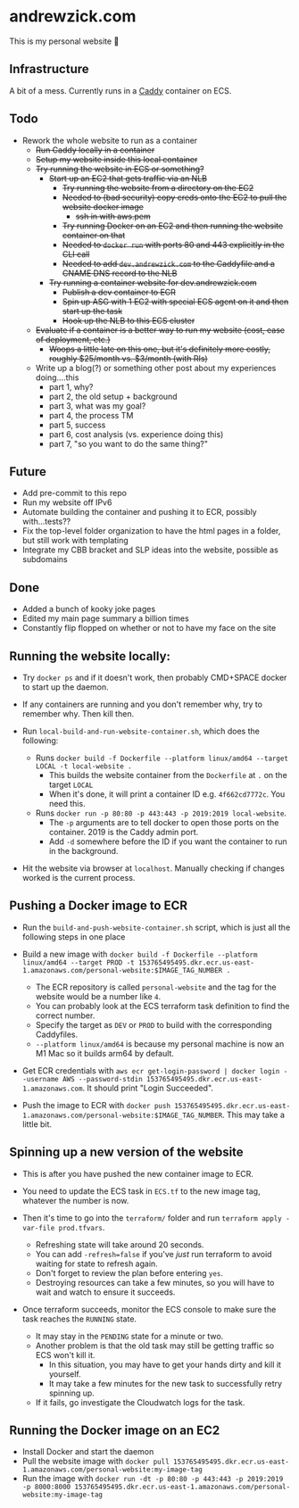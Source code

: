 # andrewzick.com

This is my personal website :tada:

## Infrastructure

A bit of a mess. Currently runs in a [Caddy](https://github.com/caddyserver/caddy/) container on ECS.

## Todo
- Rework the whole website to run as a container
    - ~~Run Caddy locally in a container~~
    - ~~Setup my website inside this local container~~
    - ~~Try running the website in ECS or something?~~
        - ~~Start up an EC2 that gets traffic via an NLB~~
            - ~~Try running the website from a directory on the EC2~~
            - ~~Needed to (bad security) copy creds onto the EC2 to pull the website docker image~~
                - ~~ssh in with aws.pem~~
            - ~~Try running Docker on an EC2 and then running the website container on that~~
            - ~~Needed to `docker run` with ports 80 and 443 explicitly in the CLI call~~
            - ~~Needed to add `dev.andrewzick.com` to the Caddyfile and a CNAME DNS record to the NLB~~
        - ~~Try running a container website for dev.andrewzick.com~~
            - ~~Publish a dev container to ECR~~
            - ~~Spin up ASG with 1 EC2 with special ECS agent on it and then start up the task~~
            - ~~Hook up the NLB to this ECS cluster~~
    - ~~Evaluate if a container is a better way to run my website (cost, ease of deployment, etc.)~~
        - ~~Woops a little late on this one, but it's definitely more costly, roughly $25/month vs. $3/month (with RIs)~~
    - Write up a blog(?) or something other post about my experiences doing....this
        - part 1, why?
        - part 2, the old setup + background
        - part 3, what was my goal?
        - part 4, the process TM
        - part 5, success
        - part 6, cost analysis (vs. experience doing this)
        - part 7, "so you want to do the same thing?"


## Future
- Add pre-commit to this repo
- Run my website off IPv6
- Automate building the container and pushing it to ECR, possibly with...tests??
- Fix the top-level folder organization to have the html pages in a folder, but still work with templating
- Integrate my CBB bracket and SLP ideas into the website, possible as subdomains


## Done
- Added a bunch of kooky joke pages
- Edited my main page summary a billion times
- Constantly flip flopped on whether or not to have my face on the site

###

## Running the website locally:
- Try `docker ps` and if it doesn't work, then probably CMD+SPACE docker to start up the daemon.
- If any containers are running and you don't remember why, try to remember why. Then kill then.

- Run `local-build-and-run-website-container.sh`, which does the following:
    - Runs `docker build -f Dockerfile --platform linux/amd64 --target LOCAL -t local-website .`
        - This builds the website container from the `Dockerfile` at `.` on the target `LOCAL`
        - When it's done, it will print a container ID e.g. `4f662cd7772c`. You need this.
    - Runs `docker run -p 80:80 -p 443:443 -p 2019:2019 local-website`.
        - The `-p` arguments are to tell docker to open those ports on the container. 2019 is the Caddy admin port.
        - Add `-d` somewhere before the ID if you want the container to run in the background.

- Hit the website via browser at `localhost`. Manually checking if changes worked is the current process.


## Pushing a Docker image to ECR
- Run the `build-and-push-website-container.sh` script, which is just all the following steps in one place

- Build a new image with `docker build -f Dockerfile --platform linux/amd64 --target PROD -t 153765495495.dkr.ecr.us-east-1.amazonaws.com/personal-website:$IMAGE_TAG_NUMBER .`
    - The ECR repository is called `personal-website` and the tag for the website would be a number like `4`.
    - You can probably look at the ECS terraform task definition to find the correct number.
    - Specify the target as `DEV` or `PROD` to build with the corresponding Caddyfiles.
    - `--platform linux/amd64` is because my personal machine is now an M1 Mac so it builds arm64 by default.

- Get ECR credentials with `aws ecr get-login-password | docker login --username AWS --password-stdin 153765495495.dkr.ecr.us-east-1.amazonaws.com`. It should print "Login Succeeded".

- Push the image to ECR with `docker push 153765495495.dkr.ecr.us-east-1.amazonaws.com/personal-website:$IMAGE_TAG_NUMBER`. This may take a little bit.


## Spinning up a new version of the website
- This is after you have pushed the new container image to ECR.
- You need to update the ECS task in `ECS.tf` to the new image tag, whatever the number is now.

- Then it's time to go into the `terraform/` folder and run `terraform apply -var-file prod.tfvars`.
    - Refreshing state will take around 20 seconds.
    - You can add `-refresh=false` if you've _just_ run terraform to avoid waiting for state to refresh again.
    - Don't forget to review the plan before entering `yes`.
    - Destroying resources can take a few minutes, so you will have to wait and watch to ensure it succeeds.

- Once terraform succeeds, monitor the ECS console to make sure the task reaches the `RUNNING` state.
    - It may stay in the `PENDING` state for a minute or two.
    - Another problem is that the old task may still be getting traffic so ECS won't kill it.
        - In this situation, you may have to get your hands dirty and kill it yourself.
        - It may take a few minutes for the new task to successfully retry spinning up.
    - If it fails, go investigate the Cloudwatch logs for the task.


## Running the Docker image on an EC2
- Install Docker and start the daemon
- Pull the website image with `docker pull 153765495495.dkr.ecr.us-east-1.amazonaws.com/personal-website:my-image-tag`
- Run the image with `docker run -dt -p 80:80 -p 443:443 -p 2019:2019 -p 8000:8000 153765495495.dkr.ecr.us-east-1.amazonaws.com/personal-website:my-image-tag`
